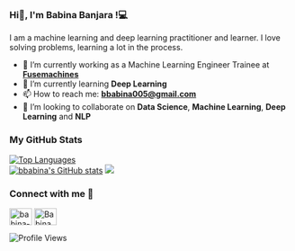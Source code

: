 ### Hi👋, I'm Babina Banjara !:computer:

I am a machine learning and deep learning practitioner and learner. I love solving problems, learning a lot in the process.


- 🔭 I’m currently working as a Machine Learning Engineer Trainee at [**Fusemachines**](https://fusemachines.com/)
- 🌱 I’m currently learning **Deep Learning**
- 📫 How to reach me: **bbabina005@gmail.com**
- 👯 I’m looking to collaborate on **Data Science**, **Machine Learning**, **Deep Learning** and **NLP**
 
<div>
  <h3>My GitHub Stats</h3>
    <a href="https://github.com/bbabina" align="left"><img src="https://github-readme-stats.vercel.app/api/top-langs/?username=bbabina&langs_count=5&title_color=0891b2&text_color=ffffff&icon_color=0891b2&bg_color=1c1917&hide_border=true&locale=en&custom_title=Top%5%Languages" alt="Top Languages" /></a><br>
    <a href="http://www.github.com/bbabina"><img src="https://github-readme-stats.vercel.app/api?username=bbabina&show_icons=true&hide=&count_private=true&title_color=0891b2&text_color=ffffff&icon_color=0891b2&bg_color=1c1917&hide_border=true&show_icons=true" alt="bbabina's GitHub stats" /></a>
    <a href="http://www.github.com/bbabina"><img src="https://github-readme-streak-stats.herokuapp.com/?user=bbabina&stroke=ffffff&background=1c1917&ring=0891b2&fire=0891b2&currStreakNum=ffffff&currStreakLabel=0891b2&sideNums=ffffff&sideLabels=ffffff&dates=ffffff&hide_border=true" /></a>
  </div>
  
### Connect with me 🤝

<p align="left">
<a href="https://linkedin.com/in/babina-banjara-88788a1b1" target="blank"><img align="center" src="https://raw.githubusercontent.com/rahuldkjain/github-profile-readme-generator/master/src/images/icons/Social/linked-in-alt.svg" alt="babina-banjara-88788a1b1" height="30" width="40" /></a>
<a href="https://twitter.com/BabinaB" target="blank"><img align="center" src="https://raw.githubusercontent.com/rahuldkjain/github-profile-readme-generator/master/src/images/icons/Social/twitter.svg" alt="BabinaB" height="30" width="40" /></a>
</p>
<!-- [![Website](https://img.shields.io/website?label=bbabina&style=for-the-badge&url=https%3A%2F%2Fcodestackr.com)](https://www.bbabina.com.np) -->

  
![Profile Views](https://komarev.com/ghpvc/?username=bbabina&style=flat-square)


<!---
bbabina/bbabina is a ✨ special ✨ repository because its `README.md` (this file) appears on your GitHub profile.
You can click the Preview link to take a look at your changes.
--->

